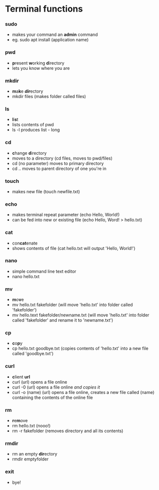 # Terminal functions

### sudo
- makes your command an **admin** command
- eg. sudo apt install (application name)

### pwd
- **p**resent **w**orking **d**irectory 
- lets you know where you are

### mkdir
- **m**a**k**e ***dir***ectory
- mkdir files (makes folder called files)

### ls
- **l**i**s**t
- lists contents of pwd 
- ls -l produces list - long

### cd
- **c**hange **d**irectory
- moves to a directory (cd files, moves to pwd/files)
- cd (no parameter) moves to primary directory
- cd .. moves to parent directory of one you're in

### touch
- makes new file (touch newfile.txt)

### echo 
- makes terminal repeat parameter (echo Hello, World!)
- can be fed into new or existing file (echo Hello, Word! > hello.txt)

### cat
- con**cat**enate
- shows contents of file (cat hello.txt will output 'Hello, World!')

### nano 
- simple command line text editor 
- nano hello.txt

### mv
- **m**o**v**e
- mv hello.txt fakefolder (will move 'hello.txt' into folder called 'fakefolder')
- mv hello.text fakefolder/newname.txt (will move 'hello.txt' into folder called 'fakefolder' and rename it to 'newname.txt')

### cp
- **c**o**p**y
- cp hello.txt goodbye.txt (copies contents of 'hello.txt' into a new file called 'goodbye.txt')

### curl
- **c**lient **url**
- curl (url) opens a file online
- curl -0 (url) opens a file online *and copies it*
- curl -o (name) (url) opens a file online, creates a new file called (name) containing the contents of the online file

### rm 
- **r**e**m**ove
- rm hello.txt (nooo!)
- rm -r fakefolder (removes directory and all its contents)

### rmdir
- rm an empty **dir**ectory
- rmdir emptyfolder 

### exit
- bye!
